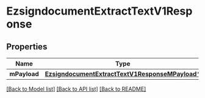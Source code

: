 # EzsigndocumentExtractTextV1Response

## Properties
Name | Type | Description | Notes
------------ | ------------- | ------------- | -------------
**mPayload** | [**EzsigndocumentExtractTextV1ResponseMPayload***](EzsigndocumentExtractTextV1ResponseMPayload.md) |  | 

[[Back to Model list]](../README.md#documentation-for-models) [[Back to API list]](../README.md#documentation-for-api-endpoints) [[Back to README]](../README.md)


